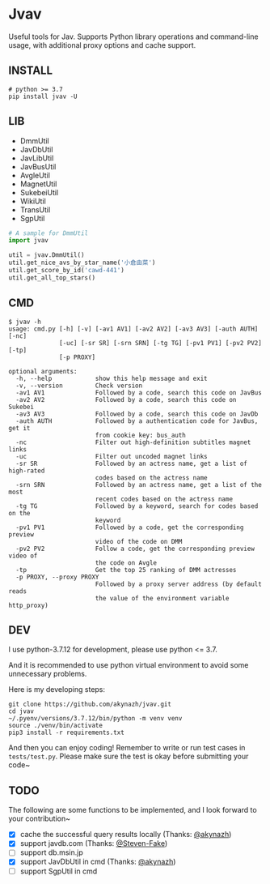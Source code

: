 # Jvav

Useful tools for Jav. Supports Python library operations and command-line usage, with additional proxy options and cache support.

## INSTALL

```
# python >= 3.7
pip install jvav -U
```

## LIB

- DmmUtil
- JavDbUtil
- JavLibUtil
- JavBusUtil
- AvgleUtil
- MagnetUtil
- SukebeiUtil
- WikiUtil
- TransUtil
- SgpUtil

```py
# A sample for DmmUtil
import jvav

util = jvav.DmmUtil()
util.get_nice_avs_by_star_name('小倉由菜')
util.get_score_by_id('cawd-441')
util.get_all_top_stars()
```

## CMD

```shell
$ jvav -h
usage: cmd.py [-h] [-v] [-av1 AV1] [-av2 AV2] [-av3 AV3] [-auth AUTH] [-nc]
              [-uc] [-sr SR] [-srn SRN] [-tg TG] [-pv1 PV1] [-pv2 PV2] [-tp]
              [-p PROXY]

optional arguments:
  -h, --help            show this help message and exit
  -v, --version         Check version
  -av1 AV1              Followed by a code, search this code on JavBus
  -av2 AV2              Followed by a code, search this code on Sukebei
  -av3 AV3              Followed by a code, search this code on JavDb
  -auth AUTH            Followed by a authentication code for JavBus, get it
                        from cookie key: bus_auth
  -nc                   Filter out high-definition subtitles magnet links
  -uc                   Filter out uncoded magnet links
  -sr SR                Followed by an actress name, get a list of high-rated
                        codes based on the actress name
  -srn SRN              Followed by an actress name, get a list of the most
                        recent codes based on the actress name
  -tg TG                Followed by a keyword, search for codes based on the
                        keyword
  -pv1 PV1              Followed by a code, get the corresponding preview
                        video of the code on DMM
  -pv2 PV2              Follow a code, get the corresponding preview video of
                        the code on Avgle
  -tp                   Get the top 25 ranking of DMM actresses
  -p PROXY, --proxy PROXY
                        Followed by a proxy server address (by default reads
                        the value of the environment variable http_proxy)
```

## DEV

I use python-3.7.12 for development, please use python <= 3.7. 

And it is recommended to use python virtual environment to avoid some unnecessary problems.

Here is my developing steps:

```shell
git clone https://github.com/akynazh/jvav.git
cd jvav
~/.pyenv/versions/3.7.12/bin/python -m venv venv
source ./venv/bin/activate
pip3 install -r requirements.txt
```

And then you can enjoy coding! Remember to write or run test cases in `tests/test.py`.
Please make sure the test is okay before submitting your code~

## TODO

The following are some functions to be implemented, and I look forward to your contribution~ 

- [x] cache the successful query results locally (Thanks: [@akynazh](https://github.com/akynazh))
- [x] support javdb.com (Thanks: [@Steven-Fake](https://github.com/Steven-Fake))
- [ ] support db.msin.jp
- [x] support JavDbUtil in cmd (Thanks: [@akynazh](https://github.com/akynazh))
- [ ] support SgpUtil in cmd
